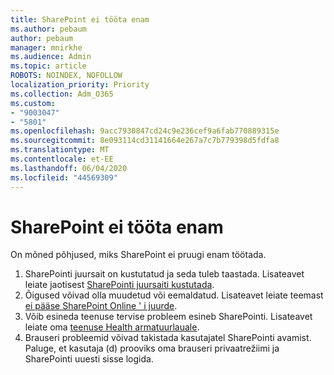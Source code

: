```yaml
---
title: SharePoint ei tööta enam
ms.author: pebaum
author: pebaum
manager: mnirkhe
ms.audience: Admin
ms.topic: article
ROBOTS: NOINDEX, NOFOLLOW
localization_priority: Priority
ms.collection: Adm_O365
ms.custom:
- "9003047"
- "5801"
ms.openlocfilehash: 9acc7930847cd24c9e236cef9a6fab770889315e
ms.sourcegitcommit: 8e093114cd31141664e267a7c7b779398d5fdfa8
ms.translationtype: MT
ms.contentlocale: et-EE
ms.lasthandoff: 06/04/2020
ms.locfileid: "44569309"
---
```

# <a name="sharepoint-is-no-longer-working"></a>SharePoint ei tööta enam

On mõned põhjused, miks SharePoint ei pruugi enam töötada.

1. SharePointi juursait on kustutatud ja seda tuleb taastada. Lisateavet leiate jaotisest [SharePointi juursaiti kustutada](https://docs.microsoft.com/sharepoint/troubleshoot/sites/url-that-resides-under-root-site-collection-is-broken).
2. Õigused võivad olla muudetud või eemaldatud. Lisateavet leiate teemast [ei pääse SharePoint Online ' i juurde](https://docs.microsoft.com/sharepoint/troubleshoot/sharing-and-permissions/sharepoint-online-inaccessible).
3. Võib esineda teenuse tervise probleem esineb SharePointi. Lisateavet leiate oma [teenuse Health armatuurlauale](https://admin.microsoft.com/AdminPortal/Home#/servicehealth).
4. Brauseri probleemid võivad takistada kasutajatel SharePointi avamist. Paluge, et kasutaja (d) prooviks oma brauseri privaatrežiimi ja SharePointi uuesti sisse logida.
